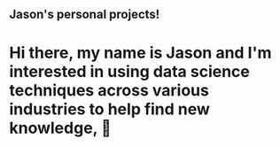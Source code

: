 ## Jason's personal projects!

# Hi there, my name is Jason and I'm interested in using data science techniques across various industries to help find new knowledge,   👋

